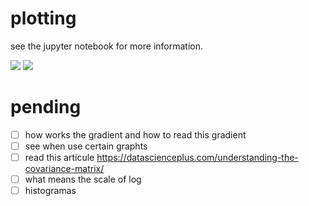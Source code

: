 # plotting

see the jupyter notebook for more information.

![](https://i.imgur.com/hOHoDce.png)
![](https://i.imgur.com/RWyQ15z.png)

# pending
 - [ ] how works the gradient and how to read this gradient
 - [ ] see when use certain graphts
 - [ ] read this articule https://datascienceplus.com/understanding-the-covariance-matrix/
 - [ ] what means the scale of log
 - [ ] histogramas
